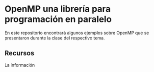 # OpenMP una librería para programación en paralelo

En este repositorio encontrará algunos ejemplos sobre OpenMP que se presentaron durante la clase del respectivo tema.

## Recursos

La información 
